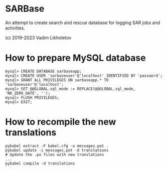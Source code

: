 # SARBase

An attempt to create search and rescue database for logging SAR jobs and activities.

(c) 2019-2023 Vadim Likholetov


# How to prepare MySQL database

    mysql> CREATE DATABASE sarbaseapp;
    mysql> CREATE USER 'sarbaseuser'@'localhost' IDENTIFIED BY 'password';
    mysql> GRANT ALL PRIVILEGES ON sarbaseapp.* TO 'sarbaseuser'@'localhost';
    mysql> SET @@GLOBAL.sql_mode := REPLACE(@@GLOBAL.sql_mode, 'NO_ZERO_DATE', '');
    mysql> FLUSH PRIVILEGES;
    mysql> EXIT;


# How to recompile the new translations

    pybabel extract -F babel.cfg -o messages.pot .
    pybabel update -i messages.pot -d translations
    # Update the .po files with new translations
    ...
    pybabel compile -d translations

